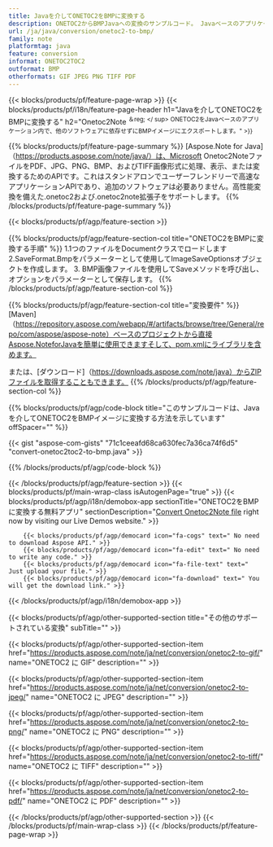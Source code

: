 ```yaml
---
title: Javaを介してONETOC2をBMPに変換する
description: ONETOC2からBMPJavaへの変換のサンプルコード。 Javaベースのアプリケーション内でのバッチONETOC2ファイルからBMPへの変換にはAPIサンプルコードを使用します。 
url: /ja/java/conversion/onetoc2-to-bmp/
family: note
platformtag: java
feature: conversion
informat: ONETOC2TOC2
outformat: BMP
otherformats: GIF JPEG PNG TIFF PDF
---
```

{{< blocks/products/pf/feature-page-wrap >}}
{{< blocks/products/pf/i18n/feature-page-header h1="Javaを介してONETOC2をBMPに変換する" h2="Onetoc2Note <sup>＆reg; </ sup> ONETOC2をJavaベースのアプリケーション内で、他のソフトウェアに依存せずにBMPイメージにエクスポートします。" >}}

{{% blocks/products/pf/feature-page-summary %}}
[Aspose.Note for Java]（https://products.aspose.com/note/java/）は、Microsoft Onetoc2NoteファイルをPDF、JPG、PNG、BMP、およびTIFF画像形式に処理、表示、または変換するためのAPIです。これはスタンドアロンでユーザーフレンドリーで高速なアプリケーションAPIであり、追加のソフトウェアは必要ありません。高性能変換を備えた.onetoc2および.onetoc2note拡張子をサポートします。
{{% /blocks/products/pf/feature-page-summary  %}}

{{< blocks/products/pf/agp/feature-section >}}

{{% blocks/products/pf/agp/feature-section-col title="ONETOC2をBMPに変換する手順" %}}
1.1つのファイルをDocumentクラスでロードします
2.SaveFormat.Bmpをパラメーターとして使用してImageSaveOptionsオブジェクトを作成します。
3. BMP画像ファイルを使用してSaveメソッドを呼び出し、オプションをパラメーターとして保存します。
{{% /blocks/products/pf/agp/feature-section-col %}}

{{% blocks/products/pf/agp/feature-section-col title="変換要件" %}}
[Maven]（https://repository.aspose.com/webapp/#/artifacts/browse/tree/General/repo/com/aspose/aspose-note）ベースのプロジェクトから直接Aspose.NoteforJavaを簡単に使用できますそして、pom.xmlにライブラリを含めます。

または、[ダウンロード]（https://downloads.aspose.com/note/java）からZIPファイルを取得することもできます。
{{% /blocks/products/pf/agp/feature-section-col %}}

{{% blocks/products/pf/agp/code-block title="このサンプルコードは、Javaを介してONETOC2をBMPイメージに変換する方法を示しています" offSpacer="" %}}

{{< gist "aspose-com-gists" "71c1ceeafd68ca630fec7a36ca74f6d5" "convert-onetoc2toc2-to-bmp.java" >}}

{{% /blocks/products/pf/agp/code-block %}}

{{< /blocks/products/pf/agp/feature-section >}}
{{< blocks/products/pf/main-wrap-class isAutogenPage="true" >}}
{{< blocks/products/pf/agp/i18n/demobox-app sectionTitle="ONETOC2をBMPに変換する無料アプリ" sectionDescription="[Convert Onetoc2Note file](https://products.aspose.app/note/conversion/onetoc2note-to-bmp) right now by visiting our Live Demos website." >}}

        {{< blocks/products/pf/agp/democard icon="fa-cogs" text=" No need to download Aspose API." >}}
        {{< blocks/products/pf/agp/democard icon="fa-edit" text=" No need to write any code." >}}
        {{< blocks/products/pf/agp/democard icon="fa-file-text" text=" Just upload your file." >}}
        {{< blocks/products/pf/agp/democard icon="fa-download" text=" You will get the download link." >}}
		
{{< /blocks/products/pf/agp/i18n/demobox-app >}}

{{< blocks/products/pf/agp/other-supported-section title="その他のサポートされている変換" subTitle="" >}}

{{< blocks/products/pf/agp/other-supported-section-item href="https://products.aspose.com/note/ja/net/conversion/onetoc2-to-gif/" name="ONETOC2 に GIF" description="" >}}

{{< blocks/products/pf/agp/other-supported-section-item href="https://products.aspose.com/note/ja/net/conversion/onetoc2-to-jpeg/" name="ONETOC2 に JPEG" description="" >}}

{{< blocks/products/pf/agp/other-supported-section-item href="https://products.aspose.com/note/ja/net/conversion/onetoc2-to-png/" name="ONETOC2 に PNG" description="" >}}

{{< blocks/products/pf/agp/other-supported-section-item href="https://products.aspose.com/note/ja/net/conversion/onetoc2-to-tiff/" name="ONETOC2 に TIFF" description="" >}}

{{< blocks/products/pf/agp/other-supported-section-item href="https://products.aspose.com/note/ja/net/conversion/onetoc2-to-pdf/" name="ONETOC2 に PDF" description="" >}}



{{< /blocks/products/pf/agp/other-supported-section >}}
{{< /blocks/products/pf/main-wrap-class >}}
{{< /blocks/products/pf/feature-page-wrap >}}